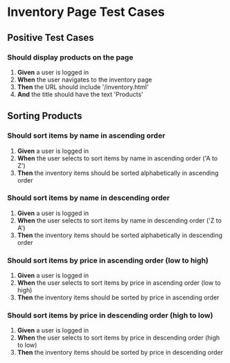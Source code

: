 # Inventory Page Test Cases

## Positive Test Cases

### Should display products on the page
1. **Given** a user is logged in
2. **When** the user navigates to the inventory page
3. **Then** the URL should include '/inventory.html'
4. **And** the title should have the text 'Products'

## Sorting Products

### Should sort items by name in ascending order
1. **Given** a user is logged in
2. **When** the user selects to sort items by name in ascending order ('A to Z')
3. **Then** the inventory items should be sorted alphabetically in ascending order

### Should sort items by name in descending order
1. **Given** a user is logged in
2. **When** the user selects to sort items by name in descending order ('Z to A')
3. **Then** the inventory items should be sorted alphabetically in descending order

### Should sort items by price in ascending order (low to high)
1. **Given** a user is logged in
2. **When** the user selects to sort items by price in ascending order (low to high)
3. **Then** the inventory items should be sorted by price in ascending order

### Should sort items by price in descending order (high to low)
1. **Given** a user is logged in
2. **When** the user selects to sort items by price in descending order (high to low)
3. **Then** the inventory items should be sorted by price in descending order
